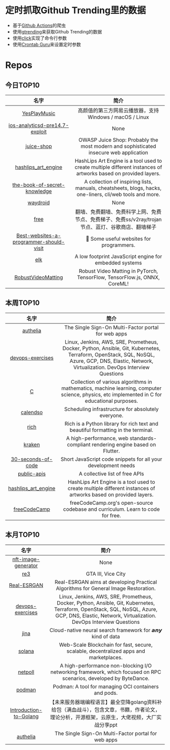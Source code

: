 # 定时抓取Github Trending里的数据
* 基于[Github Actions](https://docs.github.com/en/actions)的爬虫
* 使用[gtrending](https://github.com/hedythedev/gtrending)来获取Github Trending的数据
* 使用[click](https://github.com/pallets/click)实现了命令行参数
* 使用[Crontab Guru](https://crontab.guru/)来设置定时参数

# Repos
## 今日TOP10 
<!-- START OF DAILY_TOP10_REPOS -->
| 名字 | 简介 |
| :----: | :----: |
| [YesPlayMusic](https://github.com/qier222/YesPlayMusic) | 高颜值的第三方网易云播放器，支持 Windows / macOS / Linux |
| [ios-analyticsd-pre14.7-exploit](https://github.com/illusionofchaos/ios-analyticsd-pre14.7-exploit) | None |
| [juice-shop](https://github.com/juice-shop/juice-shop) | OWASP Juice Shop: Probably the most modern and sophisticated insecure web application |
| [hashlips_art_engine](https://github.com/HashLips/hashlips_art_engine) | HashLips Art Engine is a tool used to create multiple different instances of artworks based on provided layers. |
| [the-book-of-secret-knowledge](https://github.com/trimstray/the-book-of-secret-knowledge) | A collection of inspiring lists, manuals, cheatsheets, blogs, hacks, one-liners, cli/web tools and more. |
| [waydroid](https://github.com/waydroid/waydroid) | None |
| [free](https://github.com/freefq/free) | 翻墙、免费翻墙、免费科学上网、免费节点、免费梯子、免费ss/v2ray/trojan节点、蓝灯、谷歌商店、翻墙梯子 |
| [Best-websites-a-programmer-should-visit](https://github.com/sdmg15/Best-websites-a-programmer-should-visit) | 🔗 Some useful websites for programmers. |
| [elk](https://github.com/cesanta/elk) | A low footprint JavaScript engine for embedded systems |
| [RobustVideoMatting](https://github.com/PeterL1n/RobustVideoMatting) | Robust Video Matting in PyTorch, TensorFlow, TensorFlow.js, ONNX, CoreML! |
<!-- END OF DAILY_TOP10_REPOS -->

## 本周TOP10
<!-- START OF WEEKLY_TOP10_REPOS -->
| 名字 | 简介 |
| :----: | :----: |
| [authelia](https://github.com/authelia/authelia) | The Single Sign-On Multi-Factor portal for web apps |
| [devops-exercises](https://github.com/bregman-arie/devops-exercises) | Linux, Jenkins, AWS, SRE, Prometheus, Docker, Python, Ansible, Git, Kubernetes, Terraform, OpenStack, SQL, NoSQL, Azure, GCP, DNS, Elastic, Network, Virtualization. DevOps Interview Questions |
| [C](https://github.com/TheAlgorithms/C) | Collection of various algorithms in mathematics, machine learning, computer science, physics, etc implemented in C for educational purposes. |
| [calendso](https://github.com/calendso/calendso) | Scheduling infrastructure for absolutely everyone. |
| [rich](https://github.com/willmcgugan/rich) | Rich is a Python library for rich text and beautiful formatting in the terminal. |
| [kraken](https://github.com/openkraken/kraken) | A high-performance, web standards-compliant rendering engine based on Flutter. |
| [30-seconds-of-code](https://github.com/30-seconds/30-seconds-of-code) | Short JavaScript code snippets for all your development needs |
| [public-apis](https://github.com/public-apis/public-apis) | A collective list of free APIs |
| [hashlips_art_engine](https://github.com/HashLips/hashlips_art_engine) | HashLips Art Engine is a tool used to create multiple different instances of artworks based on provided layers. |
| [freeCodeCamp](https://github.com/freeCodeCamp/freeCodeCamp) | freeCodeCamp.org's open-source codebase and curriculum. Learn to code for free. |
<!-- END OF WEEKLY_TOP10_REPOS -->

## 本月TOP10
<!-- START OF MONTHLY_TOP10_REPOS -->
| 名字 | 简介 |
| :----: | :----: |
| [nft-image-generator](https://github.com/benyaminahmed/nft-image-generator) | None |
| [re3](https://github.com/GTAmodding/re3) | GTA III, Vice City |
| [Real-ESRGAN](https://github.com/xinntao/Real-ESRGAN) | Real-ESRGAN aims at developing Practical Algorithms for General Image Restoration. |
| [devops-exercises](https://github.com/bregman-arie/devops-exercises) | Linux, Jenkins, AWS, SRE, Prometheus, Docker, Python, Ansible, Git, Kubernetes, Terraform, OpenStack, SQL, NoSQL, Azure, GCP, DNS, Elastic, Network, Virtualization. DevOps Interview Questions |
| [jina](https://github.com/jina-ai/jina) | Cloud-native neural search framework for 𝙖𝙣𝙮 kind of data |
| [solana](https://github.com/solana-labs/solana) | Web-Scale Blockchain for fast, secure, scalable, decentralized apps and marketplaces. |
| [netpoll](https://github.com/cloudwego/netpoll) | A high-performance non-blocking I/O networking framework, which focused on RPC scenarios, developed by ByteDance. |
| [podman](https://github.com/containers/podman) | Podman: A tool for managing OCI containers and pods. |
| [Introduction-to-Golang](https://github.com/0voice/Introduction-to-Golang) | 【未来服务器端编程语言】最全空降golang资料补给包（满血战斗），包含文章，书籍，作者论文，理论分析，开源框架，云原生，大佬视频，大厂实战分享ppt |
| [authelia](https://github.com/authelia/authelia) | The Single Sign-On Multi-Factor portal for web apps |
<!-- END OF MONTHLY_TOP10_REPOS -->

